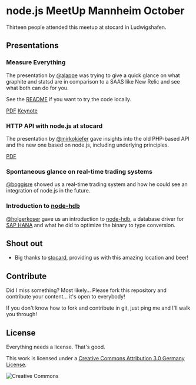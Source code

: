 # node.js MeetUp Mannheim October

Thirteen people attended this meetup at stocard in Ludwigshafen.

## Presentations

### Measure Everything

The presentation by [@alappe](https://twitter.com/alappe)
was trying to give a quick glance on what
graphite and statsd are in comparison to a SAAS like New Relic
and see what both can do for you.

See the
[README](Presentations/Monitor-Everything-code/README.md) if you
want to try the code locally.

[PDF](Presentations/Monitor-Everything.pdf)
[Keynote](Presentations/Monitor-Everything.key.zip)

### HTTP API with node.js at stocard

The presentation by
[@mirkokiefer](https://twitter.com/mirkokiefer) gave insights
into the old PHP-based API and the new one based on node.js,
including underlying principles.

[PDF](Presentations/Stocard-Building-HTTP-APIs.pdf)

### Spontaneous glance on real-time trading systems

[@boggisre](https://twitter.com/boggisre) showed us a
real-time trading system and how he could see an integration of
node.js in the future.

### Introduction to [node-hdb](https://github.com/sap/node-hdb)

[@holgerkoser](https://twitter.com/holgerkoser) gave us an
introduction to [node-hdb](https://github.com/sap/node-hdb), a
database driver for
[SAP HANA](http://help.sap.com/hana/SAP_HANA_Database_SQL_command_network_protocol_en.pdf)
and what he did to optimize the binary to type conversion.

## Shout out

* Big thanks to [stocard](http://stocard.de), providing us with this
	amazing location and beer!

## Contribute

Did I miss something? Most likely… Please fork this repository and
contribute your content… it's open to everybody!

If you don't know how to fork and contribute in git, just ping me
and I'll walk you through!

## License

Everything needs a license. That's good.

This work is licensed under a [Creative Commons Attribution 3.0 Germany
License](http://creativecommons.org/licenses/by/3.0/de/deed.en_US).

![Creative Commons](http://mirrors.creativecommons.org/presskit/icons/cc.png)
